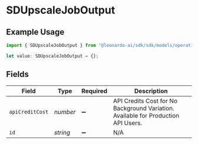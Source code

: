 # SDUpscaleJobOutput

## Example Usage

```typescript
import { SDUpscaleJobOutput } from "@leonardo-ai/sdk/sdk/models/operations";

let value: SDUpscaleJobOutput = {};
```

## Fields

| Field                                                                             | Type                                                                              | Required                                                                          | Description                                                                       |
| --------------------------------------------------------------------------------- | --------------------------------------------------------------------------------- | --------------------------------------------------------------------------------- | --------------------------------------------------------------------------------- |
| `apiCreditCost`                                                                   | *number*                                                                          | :heavy_minus_sign:                                                                | API Credits Cost for No Background Variation. Available for Production API Users. |
| `id`                                                                              | *string*                                                                          | :heavy_minus_sign:                                                                | N/A                                                                               |